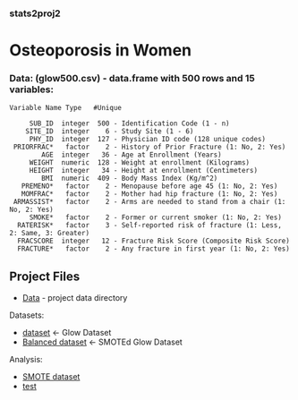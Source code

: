### stats2proj2

# Osteoporosis in Women  

### Data: (glow500.csv) - data.frame with 500 rows and 15 variables:  

```
Variable Name Type   #Unique  

     SUB_ID  integer  500 - Identification Code (1 - n)  
    SITE_ID  integer    6 - Study Site (1 - 6)  
     PHY_ID  integer  127 - Physician ID code (128 unique codes)  
 PRIORFRAC*   factor    2 - History of Prior Fracture (1: No, 2: Yes)   
        AGE  integer   36 - Age at Enrollment (Years)  
     WEIGHT  numeric  128 - Weight at enrollment (Kilograms)  
     HEIGHT  integer   34 - Height at enrollment (Centimeters)  
        BMI  numeric  409 - Body Mass Index (Kg/m^2)  
   PREMENO*   factor    2 - Menopause before age 45 (1: No, 2: Yes)  
   MOMFRAC*   factor    2 - Mother had hip fracture (1: No, 2: Yes)  
 ARMASSIST*   factor    2 - Arms are needed to stand from a chair (1: No, 2: Yes)  
     SMOKE*   factor    2 - Former or current smoker (1: No, 2: Yes)  
  RATERISK*   factor    3 - Self-reported risk of fracture (1: Less, 2: Same, 3: Greater)    
  FRACSCORE  integer   12 - Fracture Risk Score (Composite Risk Score)  
  FRACTURE*   factor    2 - Any fracture in first year (1: No, 2: Yes)  

```

## Project Files  

 - [Data](Data) - project data directory  
 
 Datasets:  
 
  - [dataset](data/glow500.csv) <- Glow Dataset  
  - [Balanced dataset](data/glow500_smoted.csv) <- SMOTEd Glow Dataset  
  
 Analysis:  
 
  - [SMOTE dataset](presentation/glow_smartEDA_SMOTE.md)   
  - [test](presentation/test_balanced_data.md)   
  
 